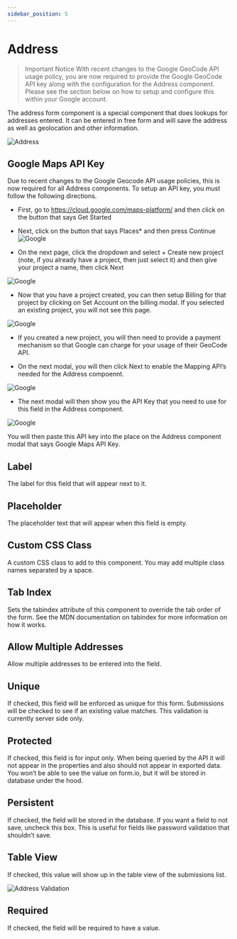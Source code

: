 ```yaml
---
sidebar_position: 5
---
```


# Address

> Important Notice With recent changes to the Google GeoCode API usage policy, you are now required to provide the Google GeoCode API key along with the configuration for the Address component. Please see the section below on how to setup and configure this within your Google account.

The address form component is a special component that does lookups for addresses entered. It can be entered in free form and will save the address as well as geolocation and other information.

![Address](img/address-component.png)

## Google Maps API Key

Due to recent changes to the Google Geocode API usage policies, this is now required for all Address components. To setup an API key, you must follow the following directions.

- First, go to https://cloud.google.com/maps-platform/ and then click on the button that says Get Started

- Next, click on the button that says Places\* and then press Continue
  ![Google](img/google-geocode-enable.png)

- On the next page, click the dropdown and select + Create new project (note, if you already have a project, then just select it) and then give your project a name, then click Next

![Google](img/google-geocode-newproject.png)

- Now that you have a project created, you can then setup Billing for that project by clicking on Set Account on the billing modal. If you selected an existing project, you will not see this page.

![Google](img/google-geocode-billing.png)

- If you created a new project, you will then need to provide a payment mechanism so that Google can charge for your usage of their GeoCode API.

- On the next modal, you will then click Next to enable the Mapping API’s needed for the Address compoennt.

![Google](img/google-geocode-enableapis.png)

- The next modal will then show you the API Key that you need to use for this field in the Address component.

![Google](img/google-geocode-apikey.png)

You will then paste this API key into the place on the Address component modal that says Google Maps API Key.

## Label

The label for this field that will appear next to it.

## Placeholder

The placeholder text that will appear when this field is empty.

## Custom CSS Class

A custom CSS class to add to this component. You may add multiple class names separated by a space.

## Tab Index

Sets the tabindex attribute of this component to override the tab order of the form. See the MDN documentation on tabindex for more information on how it works.

## Allow Multiple Addresses

Allow multiple addresses to be entered into the field.

## Unique

If checked, this field will be enforced as unique for this form. Submissions will be checked to see if an existing value matches. This validation is currently server side only.

## Protected

If checked, this field is for input only. When being queried by the API it will not appear in the properties and also should not appear in exported data. You won’t be able to see the value on form.io, but it will be stored in database under the hood.

## Persistent

If checked, the field will be stored in the database. If you want a field to not save, uncheck this box. This is useful for fields like password validation that shouldn’t save.

## Table View

If checked, this value will show up in the table view of the submissions list.

![Address Validation](img/address-validation.png)

## Required

If checked, the field will be required to have a value.
